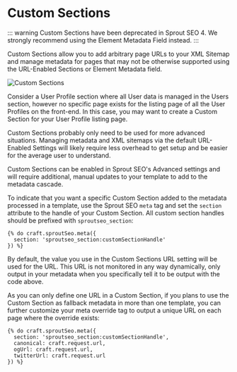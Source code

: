 # Custom Sections

::: warning
Custom Sections have been deprecated in Sprout SEO 4. We strongly recommend using the Element Metadata Field instead.
:::

Custom Sections allow you to add arbitrary page URLs to your XML Sitemap and manage metadata for pages that may not be otherwise supported using the URL-Enabled Sections or Element Metadata field.

![Custom Sections]({asset:3370:url})

Consider a User Profile section where all User data is managed in the Users section, however no specific page exists for the listing page of all the User Profiles on the front-end. In this case, you may want to create a Custom Section for your User Profile listing page.

Custom Sections probably only need to be used for more advanced situations. Managing metadata and XML sitemaps via the default URL-Enabled Settings will likely require less overhead to get setup and be easier for the average user to understand.

Custom Sections can be enabled in Sprout SEO's Advanced settings and will require additional, manual updates to your template to add to the metadata cascade.

To indicate that you want a specific Custom Section added to the metadata processed in a template, use the Sprout SEO `meta` tag and set the `section` attribute to the handle of your Custom Section. All custom section handles should be prefixed with `sproutseo_section`:

``` twig
{% do craft.sproutSeo.meta({
  section: 'sproutseo_section:customSectionHandle'
}) %}
```

By default, the value you use in the Custom Sections URL setting will be used for the URL. This URL is not monitored in any way dynamically, only output in your metadata when you specifically tell it to be output with the code above.

As you can only define one URL in a Custom Section, if you plans to use the Custom Section as fallback metadata in more than one template, you can further customize your meta override tag to output a unique URL on each page where the override exists:

``` twig
{% do craft.sproutSeo.meta({
  section: 'sproutseo_section:customSectionHandle',
  canonical: craft.request.url,
  ogUrl: craft.request.url,
  twitterUrl: craft.request.url
}) %}
```